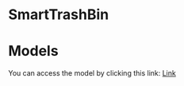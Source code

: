 # SmartTrashBin

# Models
You can access the model by clicking this link:
[Link](https://drive.google.com/drive/folders/13IHeSVczVVbE4ghpZsJaV9jZQhCl1HOS?usp=sharing)
